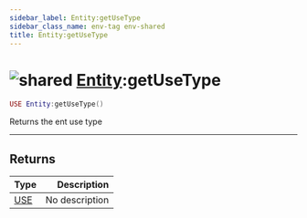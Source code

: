 ```yaml
---
sidebar_label: Entity:getUseType
sidebar_class_name: env-tag env-shared
title: Entity:getUseType
---
```


# <img src='/img/wiki/shared.png' alt='shared' classname='env-tag' /> [Entity](../entity/README.md):getUseType

```lua
USE Entity:getUseType()
```

Returns the ent use type<br/>

-----------------
## Returns

| Type   | Description |
| ------ | ----------: |
| [USE](../use/README.md) | No description |
